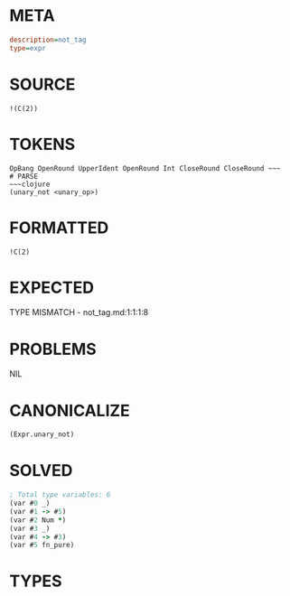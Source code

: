 # META
~~~ini
description=not_tag
type=expr
~~~
# SOURCE
~~~roc
!(C(2))
~~~
# TOKENS
~~~text
OpBang OpenRound UpperIdent OpenRound Int CloseRound CloseRound ~~~
# PARSE
~~~clojure
(unary_not <unary_op>)
~~~
# FORMATTED
~~~roc
!C(2)
~~~
# EXPECTED
TYPE MISMATCH - not_tag.md:1:1:1:8
# PROBLEMS
NIL
# CANONICALIZE
~~~clojure
(Expr.unary_not)
~~~
# SOLVED
~~~clojure
; Total type variables: 6
(var #0 _)
(var #1 -> #5)
(var #2 Num *)
(var #3 _)
(var #4 -> #3)
(var #5 fn_pure)
~~~
# TYPES
~~~roc
~~~
